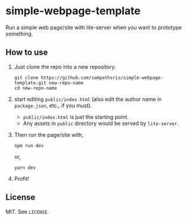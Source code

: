 # simple-webpage-template
Run a simple web page/site with lite-server when you want to prototype something.

## How to use

1. Just clone the repo into a new repository.

    ```
    git clone https://github.com/sampathsris/simple-webpage-template.git new-repo-name
    cd new-repo-name
    ```

2. start editing `public/index.html` (also edit the author name in `package.json`, etc., if you must).
    - `public/index.html` is just the starting point.
    - Any assets in `public` directory would be served by `lite-server`.

3. Then run the page/site with,

    ```
    npm run dev
    ```

    or,

    ```
    yarn dev
    ```

4. Profit!

## License

MIT. See `LICENSE`.
